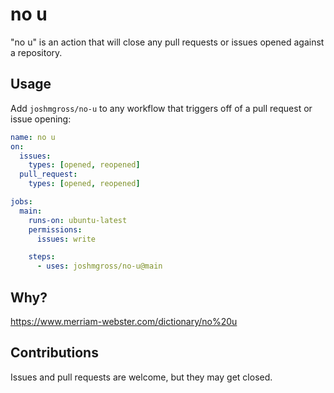 # no u

"no u" is an action that will close any pull requests or issues opened against a repository.

## Usage

Add `joshmgross/no-u` to any workflow that triggers off of a pull request or issue opening:

```yaml
name: no u
on:
  issues:
    types: [opened, reopened]
  pull_request:
    types: [opened, reopened]

jobs:
  main:
    runs-on: ubuntu-latest
    permissions:
      issues: write

    steps:
      - uses: joshmgross/no-u@main
```

## Why?

https://www.merriam-webster.com/dictionary/no%20u

## Contributions

Issues and pull requests are welcome, but they may get closed.
